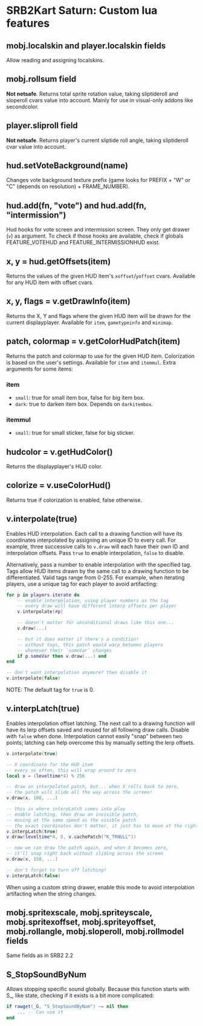 # SRB2Kart Saturn: Custom lua features

## mobj.localskin and player.localskin fields

Allow reading and assigning localskins.

## mobj.rollsum field

**Not netsafe**. Returns total sprite rotation value, taking sliptideroll and sloperoll cvars value into account.
Mainly for use in visual-only addons like secondcolor.

## player.sliproll field

**Not netsafe**. Returns player's current sliptide roll angle, taking sliptideroll cvar value into account.

## hud.setVoteBackground(name)

Changes vote background texture prefix (game looks for PREFIX + "W" or "C" (depends on resolution) + FRAME\_NUMBER).

## hud.add(fn, "vote") and hud.add(fn, "intermission")

Hud hooks for vote screen and intermission screen. They only get drawer (`v`) as argument.
To check if those hooks are available, check if globals FEATURE\_VOTEHUD and FEATURE\_INTERMISSIONHUD
exist.

## x, y = hud.getOffsets(item)

Returns the values of the given HUD item's `xoffset`/`yoffset` cvars.
Available for any HUD item with offset cvars.

## x, y, flags = v.getDrawInfo(item)

Returns the X, Y and flags where the given HUD item will be drawn for the current displayplayer.
Available for `item`, `gametypeinfo` and `minimap`.

## patch, colormap = v.getColorHudPatch(item)

Returns the patch and colormap to use for the given HUD item. Colorization is based on the user's settings.
Available for `item` and `itemmul`.
Extra arguments for some items:
### item
* `small`: true for small item box, false for big item box.
* `dark`: true to darken item box. Depends on `darkitembox`.
### itemmul
* `small`: true for small sticker, false for big sticker.

## hudcolor = v.getHudColor()

Returns the displayplayer's HUD color.

## colorize = v.useColorHud()

Returns true if colorization is enabled, false otherwise.

## v.interpolate(true)

Enables HUD interpolation. Each call to a drawing function will have its coordinates interpolated
by assigning an unique ID to every call.
For example, three successive calls to `v.draw` will each have their own ID and interpolation offsets.
Pass `true` to enable interpolation, `false` to disable.

Alternatively, pass a number to enable interpolation with the specified tag.
Tags allow HUD items drawn by the same call to a drawing function to be differentiated.
Valid tags range from 0-255.
For example, when iterating players, use a unique tag for each player to avoid artifacting:
```lua
for p in players.iterate do
	-- enable interpolation, using player numbers as the tag
	-- every draw will have different interp offsets per player
	v.interpolate(#p)

	-- doesn't matter for unconditional draws like this one...
	v.draw(...)

	-- but it does matter if there's a condition!
	-- without tags, this patch would warp between players
	-- whenever their `someVar` changes
	if p.someVar then v.draw(...) end
end

-- don't want interpolation anymore? then disable it
v.interpolate(false)
```
NOTE: The default tag for `true` is 0.

## v.interpLatch(true)

Enables interpolation offset latching. The next call to a drawing function will have its lerp offsets
saved and reused for all following draw calls. Disable with `false` when done.
Interpolation cannot easily "snap" between two points; latching can help overcome this by manually
setting the lerp offsets.
```lua
v.interpolate(true)

-- X coordinate for the HUD item
-- every so often, this will wrap around to zero
local x = (leveltime*4) % 256

-- draw an interpolated patch, but... when X rolls back to zero,
-- the patch will slide all the way across the screen!
v.draw(x, 100, ...)

-- this is where interpLatch comes into play
-- enable latching, then draw an invisible patch,
-- moving at the same speed as the visible patch
-- the exact coordinates don't matter, it just has to move at the right speed
v.interpLatch(true)
v.draw(leveltime*4, 0, v.cachePatch("K_TRNULL"))

-- now we can draw the patch again, and when X becomes zero,
-- it'll snap right back without sliding across the screen
v.draw(x, 150, ...)

-- don't forget to turn off latching!
v.interpLatch(false)
```
When using a custom string drawer, enable this mode to avoid interpolation artifacting when the string changes.

## mobj.spritexscale, mobj.spriteyscale, mobj.spritexoffset, mobj.spriteyoffset, mobj.rollangle, mobj.sloperoll, mobj.rollmodel fields

Same fields as in SRB2 2.2

## S\_StopSoundByNum

Allows stopping specific sound globally. Because this function starts with S\_, like state, checking
if it exists is a bit more complicated:

```lua
if rawget(_G, "S_StopSoundByNum") ~= nil then
    ... -- Can use it
end
```
